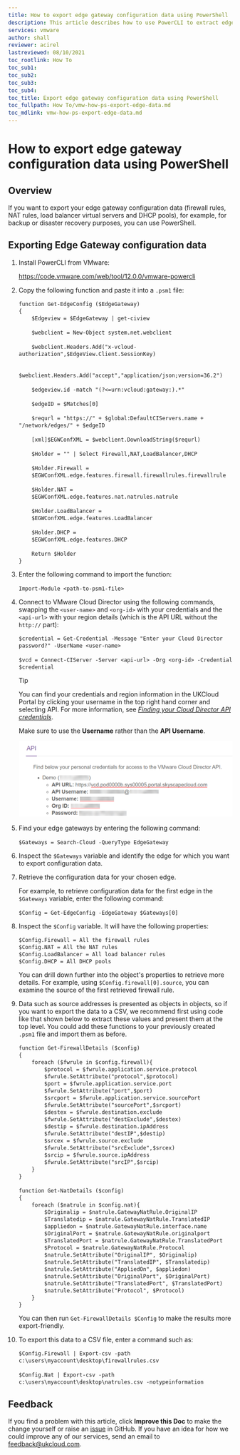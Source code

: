 ```yaml
---
title: How to export edge gateway configuration data using PowerShell
description: This article describes how to use PowerCLI to extract edge gateway configuration data
services: vmware
author: shall
reviewer: acirel
lastreviewed: 08/10/2021
toc_rootlink: How To
toc_sub1: 
toc_sub2:
toc_sub3:
toc_sub4:
toc_title: Export edge gateway configuration data using PowerShell
toc_fullpath: How To/vmw-how-ps-export-edge-data.md
toc_mdlink: vmw-how-ps-export-edge-data.md
---
```


# How to export edge gateway configuration data using PowerShell

## Overview

If you want to export your edge gateway configuration data (firewall rules, NAT rules, load balancer virtual servers and DHCP pools), for example, for backup or disaster recovery purposes, you can use PowerShell.

## Exporting Edge Gateway configuration data

1. Install PowerCLI from VMware:

   <https://code.vmware.com/web/tool/12.0.0/vmware-powercli>

2. Copy the following function and paste it into a `.psm1` file:

   ```none
   function Get-EdgeConfig ($EdgeGateway)
   {
       $Edgeview = $EdgeGateway | get-ciview
       
       $webclient = New-Object system.net.webclient
       
       $webclient.Headers.Add("x-vcloud-authorization",$EdgeView.Client.SessionKey)
       
       $webclient.Headers.Add("accept","application/json;version=36.2")
       
       $edgeview.id -match "(?<=urn:vcloud:gateway:).*"
       
       $edgeID = $Matches[0]
       
       $requrl = "https://" + $global:DefaultCIServers.name + "/network/edges/" + $edgeID
       
       [xml]$EGWConfXML = $webclient.DownloadString($requrl)
       
       $Holder = "" | Select Firewall,NAT,LoadBalancer,DHCP
       
       $Holder.Firewall =
       $EGWConfXML.edge.features.firewall.firewallrules.firewallrule
       
       $Holder.NAT =
       $EGWConfXML.edge.features.nat.natrules.natrule
       
       $Holder.LoadBalancer = 
       $EGWConfXML.edge.features.LoadBalancer
       
       $Holder.DHCP = 
       $EGWConfXML.edge.features.DHCP
       
       Return $Holder
   }
   ```

3. Enter the following command to import the function:

   `Import-Module <path-to-psm1-file>`
    
4. Connect to VMware Cloud Director using the following commands, swapping the `<user-name>` and `<org-id>` with your credentials and the `<api-url>` with your region details (which is the API URL without the `http://` part):
   
   ```none
   $credential = Get-Credential -Message "Enter your Cloud Director password?" -UserName <user-name>
   
   $vcd = Connect-CIServer -Server <api-url> -Org <org-id> -Credential $credential
   ```

   > [!TIP]
   > You can find your credentials and region information in the UKCloud Portal by clicking your username in the top right hand corner and selecting API. For more information, see [*Finding your Cloud Director API credentials*](vmw-how-access-vcloud-api.md#finding-your-cloud-director-api-credentials).
   >
   > Make sure to use the **Username** rather than the **API Username**.
   > 
   > ![API credentials](images/vmw-ps-export-edge-data-api-creds.png)
    
5. Find your edge gateways by entering the following command:

   `$Gateways = Search-Cloud -QueryType EdgeGateway`

6. Inspect the `$Gateways` variable and identify the edge for which you want to export configuration data.

7. Retrieve the configuration data for your chosen edge.

   For example, to retrieve configuration data for the first edge in the `$Gateways` variable, enter the following command:

   `$Config = Get-EdgeConfig -EdgeGateway $Gateways[0]`

8. Inspect the `$Config` variable. It will have the following properties:

   ```none
   $Config.Firewall = All the firewall rules
   $Config.NAT = All the NAT rules
   $Config.LoadBalancer = All load balancer rules
   $Config.DHCP = All DHCP pools
   ```

   You can drill down further into the object's properties to retrieve more details. For example, using `$Config.firewall[0].source`, you can examine the source of the first retrieved firewall rule.

9. Data such as source addresses is presented as objects in objects, so if you want to export the data to a CSV, we recommend first using code like that shown below to extract these values and present them at the top level. You could add these functions to your previously created `.psm1` file and import them as before.

   ```none
   function Get-FirewallDetails ($config)
   {
       foreach ($fwrule in $config.firewall){
           $protocol = $fwrule.application.service.protocol
           $fwrule.SetAttribute("protocol",$protocol)
           $port = $fwrule.application.service.port
           $fwrule.SetAttribute("port",$port)
           $srcport = $fwrule.application.service.sourcePort
           $fwrule.SetAttribute("sourcePort",$srcport)
           $destex = $fwrule.destination.exclude
           $fwrule.SetAttribute("destExclude",$destex)
           $destip = $fwrule.destination.ipAddress
           $fwrule.SetAttribute("destIP",$destip)
           $srcex = $fwrule.source.exclude
           $fwrule.SetAttribute("srcExclude",$srcex)
           $srcip = $fwrule.source.ipAddress
           $fwrule.SetAttribute("srcIP",$srcip)
       }
   }
   
   function Get-NatDetails ($config)
   {
       foreach ($natrule in $config.nat){
           $Originalip = $natrule.GatewayNatRule.OriginalIP
           $Translatedip = $natrule.GatewayNatRule.TranslatedIP
           $appliedon = $natrule.GatewayNatRule.interface.name
           $OriginalPort = $natrule.GatewayNatRule.originalport
           $TranslatedPort = $natrule.GatewayNatRule.TranslatedPort
           $Protocol = $natrule.GatewayNatRule.Protocol
           $natrule.SetAttribute("OriginalIP", $Originalip)
           $natrule.SetAttribute("TranslatedIP", $Translatedip)
           $natrule.SetAttribute("AppliedOn", $appliedon)
           $natrule.SetAttribute("OriginalPort", $OriginalPort)
           $natrule.SetAttribute("TranslatedPort", $TranslatedPort)
           $natrule.SetAttribute("Protocol", $Protocol)
       }
   }
   ```

   You can then run `Get-FirewallDetails $Config` to make the results more export-friendly.

10. To export this data to a CSV file, enter a command such as:

    ```none
    $Config.Firewall | Export-csv -path c:\users\myaccount\desktop\firewallrules.csv

    $Config.Nat | Export-csv -path c:\users\myaccount\desktop\natrules.csv -notypeinformation
    ```
    
## Feedback

If you find a problem with this article, click **Improve this Doc** to make the change yourself or raise an [issue](https://github.com/UKCloud/documentation/issues) in GitHub. If you have an idea for how we could improve any of our services, send an email to <feedback@ukcloud.com>.
